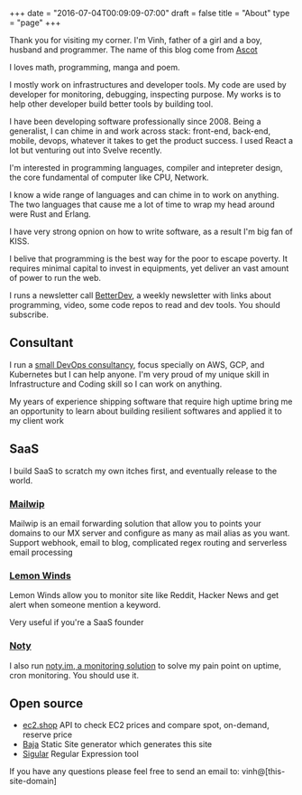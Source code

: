 +++
date = "2016-07-04T00:09:09-07:00"
draft = false
title = "About"
type  = "page"
+++

Thank you for visiting my corner. I'm Vinh, father of a girl and a boy,
husband and programmer. The name of this blog come from
[Ascot](https://magicknightrayearth.fandom.com/wiki/Ascot#:~:text=Ascot%20in%20the%20art%20book,considers%20to%20be%20his%20friends.&text=In%20the%20anime%20he%20destroys,and%20essentially%20causes%20her%20death.)

I loves math, programming, manga and poem.

I mostly work on infrastructures and developer tools. My code are used
by developer for monitoring, debugging, inspecting purpose. My works is
to help other developer build better tools by building tool.

I have been developing software professionally since 2008. Being a
generalist, I can chime in and work across stack: front-end, back-end,
mobile, devops, whatever it takes to get the product success. I used
React a lot but venturing out into Svelve recently.

I'm interested in programming languages, compiler and intepreter design,
the core fundamental of computer like CPU, Network.

I know a wide range of languages and can chime in to work on anything.
The two languages that cause me a lot of time to wrap my head around
were Rust and Erlang.

I have very strong opnion on how to write software, as a result I'm big fan
of KISS.

I belive that programming is the best way for the poor to escape
poverty. It requires minimal capital to invest in equipments, yet
deliver an vast amount of power to run the web.

I runs a newsletter call
[BetterDev](https://betterdev.link), a weekly newsletter with links
about programming, video, some code repos to read and dev tools. You should
subscribe.

## Consultant

I run a [small DevOps consultancy](https://getopty.com), focus specially
on AWS, GCP, and Kubernetes but I can help anyone. I'm very proud of my
unique skill in Infrastructure and Coding skill so I can work on
anything.

My years of experience shipping software that require high uptime bring
me an opportunity to learn about building resilient softwares and
applied it to my client work

## SaaS

I build SaaS to scratch my own itches first, and eventually release to
the world.

### [Mailwip](https://mailwip.com)

Mailwip is an email forwarding solution that allow you to points your
domains to our MX server and configure as many as mail alias as you
want. Support webhook, email to blog, complicated regex routing and
serverless email processing

### [Lemon Winds](https://lemonwinds.com)

Lemon Winds allow you to monitor site like Reddit, Hacker News and get
alert when someone mention a keyword.

Very useful if you're a SaaS founder

### [Noty](https://noty.im)

I also run [noty.im, a monitoring solution](https://noty.im) to
solve my pain point on uptime, cron monitoring. You should use it.


## Open source

- [ec2.shop](https://ec2.shop) API to check EC2 prices and compare spot,
  on-demand, reserve price
- [Baja](https://github.com/yeo/baja) Static Site generator which
  generates this site
- [Sigular](https://sigular.herokuapp.com) Regular Expression tool

If you have any questions please feel free to send an email to: vinh@[this-site-domain]

